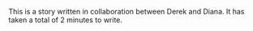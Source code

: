 This is a story written in collaboration between Derek and Diana. It has taken a total of 2 minutes to write. 